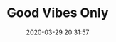 ---
date: "2020-03-29 20:31:57"
title: "Good Vibes Only"
address: "26b Sussex Street, Barangaroo, NSW 2000"
city: "Sydney"
voucher_link: "https://heyyou.com.au/restaurant/4764/good-vibes-only"
delivery_link: "https://heyyou.com.au/restaurant/4764/good-vibes-only"
image: "https://lh3.googleusercontent.com/bKBOcg72m0rIaMK6gNqadC64bLOVmAcCStD6qatBYdTjXEH8Hyl3SXRmp4eiv44IgcRkWv5i=w1080-h608-p-no-v0"
---